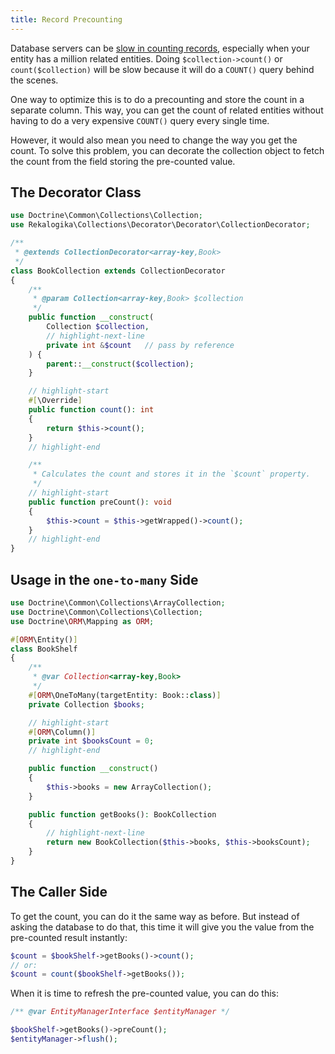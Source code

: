 ```yaml
---
title: Record Precounting
---
```


Database servers can be [slow in counting
records](https://wiki.postgresql.org/wiki/Slow_Counting), especially when your
entity has a million related entities. Doing `$collection->count()` or
`count($collection)` will be slow because it will do a `COUNT()` query behind
the scenes.

One way to optimize this is to do a precounting and store the count in a
separate column. This way, you can get the count of related entities without
having to do a very expensive `COUNT()` query every single time.

However, it would also mean you need to change the way you get the count. To
solve this problem, you can decorate the collection object to fetch the count
from the field storing the pre-counted value.

## The Decorator Class

```php
use Doctrine\Common\Collections\Collection;
use Rekalogika\Collections\Decorator\Decorator\CollectionDecorator;

/**
 * @extends CollectionDecorator<array-key,Book>
 */
class BookCollection extends CollectionDecorator
{
    /**
     * @param Collection<array-key,Book> $collection
     */
    public function __construct(
        Collection $collection,
        // highlight-next-line
        private int &$count   // pass by reference
    ) {
        parent::__construct($collection);
    }

    // highlight-start
    #[\Override]
    public function count(): int
    {
        return $this->count();
    }
    // highlight-end

    /**
     * Calculates the count and stores it in the `$count` property.
     */
    // highlight-start
    public function preCount(): void
    {
        $this->count = $this->getWrapped()->count();
    }
    // highlight-end
}
```

## Usage in the `one-to-many` Side

```php
use Doctrine\Common\Collections\ArrayCollection;
use Doctrine\Common\Collections\Collection;
use Doctrine\ORM\Mapping as ORM;

#[ORM\Entity()]
class BookShelf
{
    /**
     * @var Collection<array-key,Book>
     */
    #[ORM\OneToMany(targetEntity: Book::class)]
    private Collection $books;

    // highlight-start
    #[ORM\Column()]
    private int $booksCount = 0;
    // highlight-end

    public function __construct()
    {
        $this->books = new ArrayCollection();
    }

    public function getBooks(): BookCollection
    {
        // highlight-next-line
        return new BookCollection($this->books, $this->booksCount);
    }
}
```

## The Caller Side

To get the count, you can do it the same way as before. But instead of asking
the database to do that, this time it will give you the value from the
pre-counted result instantly:

```php
$count = $bookShelf->getBooks()->count();
// or:
$count = count($bookShelf->getBooks());
```

When it is time to refresh the pre-counted value, you can do this:

```php
/** @var EntityManagerInterface $entityManager */

$bookShelf->getBooks()->preCount();
$entityManager->flush();
```
